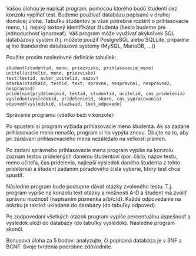 Vašou úlohou je napísať program, pomocou ktorého budú študenti cez konzolu vypĺňať test. Budeme používať databázu popísanú v druhej domácej úlohe. Tabuľku študentov je však potrebné rozšíriť o prihlasovacie meno, t.j. nejaký textový identifikátor študenta (heslo budeme pre jednoduchosť ignorovať). Váš program môže využívať akýkoľvek SQL databázový systém (t.j. môžete použiť PostgreSQL alebo SQLLite, prípadne aj iné štandardné databázové systémy (MySQL, MariaDB, ...))

Použite prosím nasledovné definície tabuliek:

    student(studentid, meno, priezvisko, prihlasovacie_meno)
    ucitel(ucitelid, meno, priezvisko)
    test(testid, autor_ucitelid, nazov)
    otazka(otazkaid, testid, text, spravne, nespravne1, nespravne2, nespravne3)
    pridelnie(pridelenieid, testid, studentid, ucitelid, cas_pridelenia)
    vysledok(vysledokid, pridelenieid, skore, cas_vypracovania)
    odpoved(vysledokid, otazkaid, text_odpovede)

Správanie programu (všetko beží v konzole):

Po spustení si program vyžiada prihlasovacie meno študenta. Ak sa zadané prihlasovacie meno nenašlo, program si ho vypýta znovu. Dbajte na to, aby pri zadávaní prihlasovacieho mena nezáležalo na veľkosti písmen.

Po zadaní správneho prihlasovacie mena program vypíše na konzolu zoznam testov pridelených danému študentovi (por. číslo, názov testu, meno učiteľa, čas pridelenia, najlepší výsledok daného študenta z tohto pridelenia) a študent zadaním poradového čísla vyberie, ktorý test chce spustiť.

Následne program bude postupne dávať otázky zvoleného testu. T.j. program vypíše na konzolu text otázky a možnosti A-D a študent má zvoliť správnu možnosť (napísaním písmenka a/b/c/d). Každé odpovedanie na otázku je taktiež ukladané do databázy (do tabuľky odpoved).

Po zodpovedaní všetkých otázok program vypíše percentuálnu úspešnosť a výsledok uloží do databázy (do tabuľky vysledok). Následne program skončí.

Bonusová úloha za 5 bodov: analyzujte, či popísaná databáza je v 3NF a BCNF. Svoje tvrdenia podrobne zdôvodnite.

